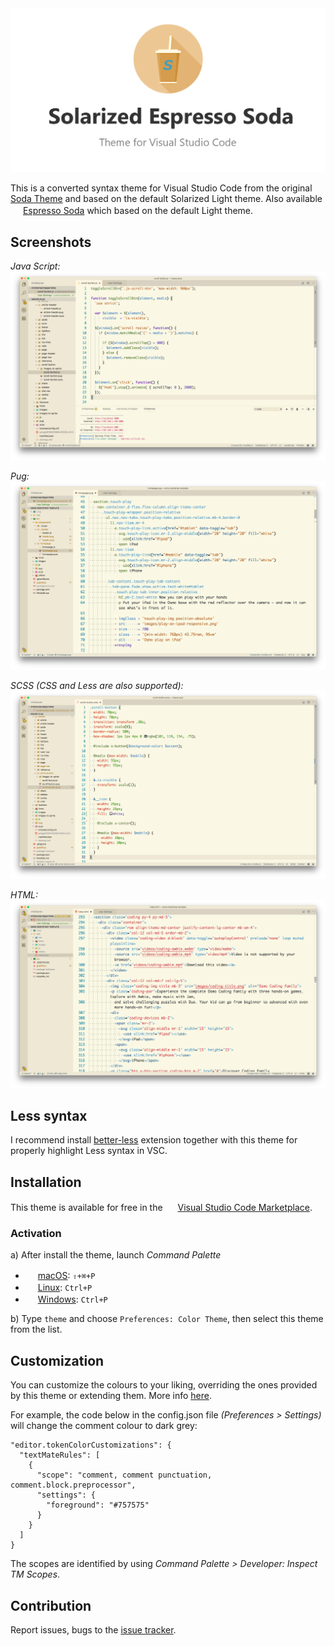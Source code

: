 <div align="center"><img width="1000" src="https://github.com/BroFox86/solarized-espresso-soda/raw/master/logo.png"></div>

This is a converted syntax theme for Visual Studio Code from 
the original [Soda Theme](https://github.com/buymeasoda/soda-theme) and based on the default Solarized Light theme. 
Also available <img src="https://github.com/BroFox86/theme-espresso-soda-light/raw/master/icon-small.png" width=16 height=16/> [Espresso Soda](https://marketplace.visualstudio.com/items?itemName=brofox86.theme-espresso-soda-light) which based on the default Light theme.

## Screenshots

*Java Script:*<br>
![Screenshot](https://github.com/BroFox86/solarized-espresso-soda/raw/master/screenshots/js.png)

*Pug:*<br>
![Screenshot](https://github.com/BroFox86/solarized-espresso-soda/raw/master/screenshots/pug.png)

*SCSS (CSS and Less are also supported):*<br>
![Screenshot](https://github.com/BroFox86/solarized-espresso-soda/raw/master/screenshots/scss.png)

*HTML:*<br>
![Screenshot](https://github.com/BroFox86/solarized-espresso-soda/raw/master/screenshots/html.png)

## Less syntax

I recommend install [better-less](https://marketplace.visualstudio.com/items?itemName=radium-v.better-less) extension together with this theme for properly highlight Less syntax in VSC. 

## Installation

This theme is available for free in the <img src="https://marketplace.visualstudio.com/favicon.ico" width=16 height=16/> [Visual Studio Code Marketplace](https://marketplace.visualstudio.com/items?itemName=brofox86.solarized-espresso-soda). 

### Activation

a) After install the theme, launch *Command Palette*

* <img src="https://developer.apple.com/favicon.ico" width=16 height=16/> [macOS](https://code.visualstudio.com/shortcuts/keyboard-shortcuts-macos.pdf): `⇧+⌘+P`
* <img src="https://www.kernel.org/theme/images/logos/favicon.png" width=16 height=16/> [Linux](https://code.visualstudio.com/shortcuts/keyboard-shortcuts-linux.pdf): `Ctrl+P`
* <img src="https://www.microsoft.com/favicon.ico" width=16 height=16/> [Windows](https://code.visualstudio.com/shortcuts/keyboard-shortcuts-windows.pdf): `Ctrl+P`

b) Type `theme` and choose `Preferences: Color Theme`, then select this theme from the list.

## Customization

You can customize the colours to your liking, overriding the ones provided by this theme or extending them. 
More info [here](https://code.visualstudio.com/docs/getstarted/theme-color-reference). 

For example, the code below in the config.json file *(Preferences > Settings)* will change the comment colour to dark grey:

```
"editor.tokenColorCustomizations": {
  "textMateRules": [
    {
      "scope": "comment, comment punctuation, comment.block.preprocessor",
      "settings": {
        "foreground": "#757575"
      }
    }
  ]
}
```

The scopes are identified by using *Command Palette > Developer: Inspect TM Scopes*. 

## Contribution

Report issues, bugs to the [issue tracker](https://github.com/BroFox86/solarized-espresso-soda/issues).